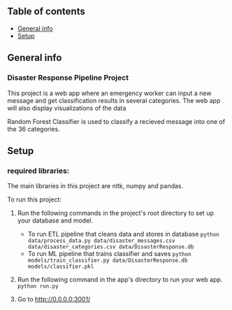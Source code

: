 ## Table of contents
* [General info](#general-info)
* [Setup](#setup)

## General info
### Disaster Response Pipeline Project
This project is a web app where an emergency worker can input a new message and get classification results in several categories. The web app will also display visualizations of the data

Random Forest Classifier is used to classify a recieved message into one of the 36 categories. 
	
## Setup
### required libraries:
The main libraries in this project are nltk, numpy and pandas.

To run this project:

1. Run the following commands in the project's root directory to set up your database and model.

    - To run ETL pipeline that cleans data and stores in database
        `python data/process_data.py data/disaster_messages.csv data/disaster_categories.csv data/DisasterResponse.db`
    - To run ML pipeline that trains classifier and saves
        `python models/train_classifier.py data/DisasterResponse.db models/classifier.pkl`

2. Run the following command in the app's directory to run your web app.
    `python run.py`

3. Go to http://0.0.0.0:3001/

